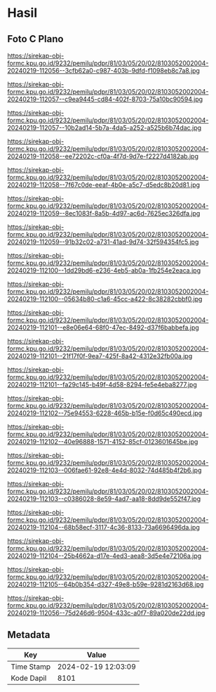 # Hasil

## Foto C Plano

https://sirekap-obj-formc.kpu.go.id/9232/pemilu/pdpr/81/03/05/20/02/8103052002004-20240219-112056--3cfb62a0-c987-403b-9dfd-f1098eb8c7a8.jpg

https://sirekap-obj-formc.kpu.go.id/9232/pemilu/pdpr/81/03/05/20/02/8103052002004-20240219-112057--c9ea9445-cd84-402f-8703-75a10bc90594.jpg

https://sirekap-obj-formc.kpu.go.id/9232/pemilu/pdpr/81/03/05/20/02/8103052002004-20240219-112057--10b2ad14-5b7a-4da5-a252-a525b6b74dac.jpg

https://sirekap-obj-formc.kpu.go.id/9232/pemilu/pdpr/81/03/05/20/02/8103052002004-20240219-112058--ee72202c-cf0a-4f7d-9d7e-f2227d4182ab.jpg

https://sirekap-obj-formc.kpu.go.id/9232/pemilu/pdpr/81/03/05/20/02/8103052002004-20240219-112058--7f67c0de-eeaf-4b0e-a5c7-d5edc8b20d81.jpg

https://sirekap-obj-formc.kpu.go.id/9232/pemilu/pdpr/81/03/05/20/02/8103052002004-20240219-112059--8ec1083f-8a5b-4d97-ac6d-7625ec326dfa.jpg

https://sirekap-obj-formc.kpu.go.id/9232/pemilu/pdpr/81/03/05/20/02/8103052002004-20240219-112059--91b32c02-a731-41ad-9d74-32f594354fc5.jpg

https://sirekap-obj-formc.kpu.go.id/9232/pemilu/pdpr/81/03/05/20/02/8103052002004-20240219-112100--1dd29bd6-e236-4eb5-ab0a-1fb254e2eaca.jpg

https://sirekap-obj-formc.kpu.go.id/9232/pemilu/pdpr/81/03/05/20/02/8103052002004-20240219-112100--05634b80-c1a6-45cc-a422-8c38282cbbf0.jpg

https://sirekap-obj-formc.kpu.go.id/9232/pemilu/pdpr/81/03/05/20/02/8103052002004-20240219-112101--e8e06e64-68f0-47ec-8492-d37f6babbefa.jpg

https://sirekap-obj-formc.kpu.go.id/9232/pemilu/pdpr/81/03/05/20/02/8103052002004-20240219-112101--21f17f0f-9ea7-425f-8a42-4312e32fb00a.jpg

https://sirekap-obj-formc.kpu.go.id/9232/pemilu/pdpr/81/03/05/20/02/8103052002004-20240219-112101--fa29c145-b49f-4d58-8294-fe5e4eba8277.jpg

https://sirekap-obj-formc.kpu.go.id/9232/pemilu/pdpr/81/03/05/20/02/8103052002004-20240219-112102--75e94553-6228-465b-b15e-f0d65c490ecd.jpg

https://sirekap-obj-formc.kpu.go.id/9232/pemilu/pdpr/81/03/05/20/02/8103052002004-20240219-112102--40e96888-1571-4152-85cf-0123601645be.jpg

https://sirekap-obj-formc.kpu.go.id/9232/pemilu/pdpr/81/03/05/20/02/8103052002004-20240219-112103--006fae61-92e8-4e4d-8032-74d485b4f2b6.jpg

https://sirekap-obj-formc.kpu.go.id/9232/pemilu/pdpr/81/03/05/20/02/8103052002004-20240219-112103--c0386028-8e59-4ad7-aa18-8dd9de552f47.jpg

https://sirekap-obj-formc.kpu.go.id/9232/pemilu/pdpr/81/03/05/20/02/8103052002004-20240219-112104--68b58ecf-3117-4c36-8133-73a6696496da.jpg

https://sirekap-obj-formc.kpu.go.id/9232/pemilu/pdpr/81/03/05/20/02/8103052002004-20240219-112104--25b4662a-d17e-4ed3-aea8-3d5e4e72106a.jpg

https://sirekap-obj-formc.kpu.go.id/9232/pemilu/pdpr/81/03/05/20/02/8103052002004-20240219-112105--64b0b354-d327-49e8-b59e-9281d2163d68.jpg

https://sirekap-obj-formc.kpu.go.id/9232/pemilu/pdpr/81/03/05/20/02/8103052002004-20240219-112056--75d246d6-9504-433c-a0f7-89a020de22dd.jpg


## Metadata

| Key        | Value               |
| ---------- | ------------------- |
| Time Stamp | 2024-02-19 12:03:09 |
| Kode Dapil | 8101                |



